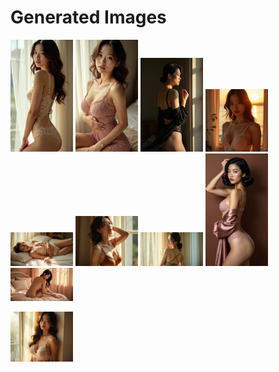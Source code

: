 # Generated Images



<img src="2025_07_13_01.webp" width="100"/> <img src="2025_07_13_02.webp" width="100"/> <img src="2025_07_13_03.webp" width="100"/> <img src="2025_07_13_04.webp" width="100"/> <img src="2025_07_13_05.webp" width="100"/> <img src="2025_07_13_06.webp" width="100"/> <img src="2025_07_13_07.webp" width="100"/> <img src="2025_07_13_08.webp" width="100"/> <img src="2025_07_13_09.webp" width="100"/>

<img src="2025_07_13_10.webp" width="100"/>